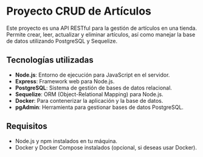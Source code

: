 # Proyecto CRUD de Artículos

Este proyecto es una API RESTful para la gestión de artículos en una tienda. Permite crear, leer, actualizar y eliminar artículos, así como manejar la base de datos utilizando PostgreSQL y Sequelize.

## Tecnologías utilizadas

- **Node.js**: Entorno de ejecución para JavaScript en el servidor.
- **Express**: Framework web para Node.js.
- **PostgreSQL**: Sistema de gestión de bases de datos relacional.
- **Sequelize**: ORM (Object-Relational Mapping) para Node.js.
- **Docker**: Para contenerizar la aplicación y la base de datos.
- **pgAdmin**: Herramienta para gestionar bases de datos PostgreSQL.

## Requisitos

- Node.js y npm instalados en tu máquina.
- Docker y Docker Compose instalados (opcional, si deseas usar Docker).
